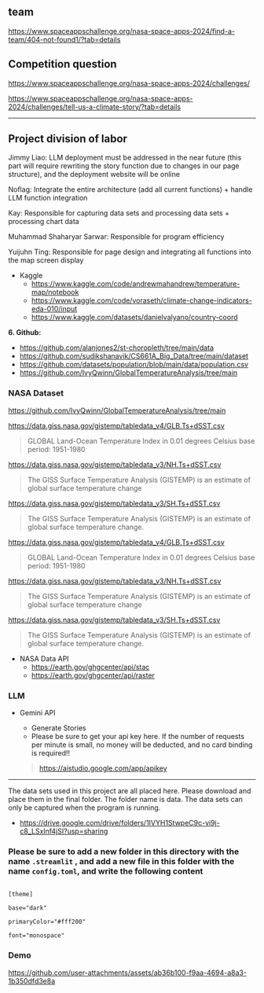 ## team

https://www.spaceappschallenge.org/nasa-space-apps-2024/find-a-team/404-not-found1/?tab=details

## Competition question

https://www.spaceappschallenge.org/nasa-space-apps-2024/challenges/

https://www.spaceappschallenge.org/nasa-space-apps-2024/challenges/tell-us-a-climate-story/?tab=details

---

## Project division of labor

Jimmy Liao: LLM deployment must be addressed in the near future (this part will require rewriting the story function due to changes in our page structure), and the deployment website will be online

Noflag: Integrate the entire architecture (add all current functions) + handle LLM function integration

Kay: Responsible for capturing data sets and processing data sets + processing chart data

Muhammad Shaharyar Sarwar: Responsible for program efficiency

Yuijuhn Ting: Responsible for page design and integrating all functions into the map screen display


+ Kaggle
    + https://www.kaggle.com/code/andrewmahandrew/temperature-map/notebook
    + https://www.kaggle.com/code/voraseth/climate-change-indicators-eda-010/input
    + https://www.kaggle.com/datasets/danielvalyano/country-coord


**6. Github:**
  + https://github.com/alanjones2/st-choropleth/tree/main/data
  + https://github.com/sudikshanavik/CS661A_Big_Data/tree/main/dataset
  + https://github.com/datasets/population/blob/main/data/population.csv
  + https://github.com/IvyQwinn/GlobalTemperatureAnalysis/tree/main
  
### NASA Dataset

https://github.com/IvyQwinn/GlobalTemperatureAnalysis/tree/main

https://data.giss.nasa.gov/gistemp/tabledata_v4/GLB.Ts+dSST.csv 

> GLOBAL Land-Ocean Temperature Index in 0.01 degrees Celsius   base period: 1951-1980

https://data.giss.nasa.gov/gistemp/tabledata_v3/NH.Ts+dSST.csv

> The GISS Surface Temperature Analysis (GISTEMP) is an estimate of global surface temperature change

https://data.giss.nasa.gov/gistemp/tabledata_v3/SH.Ts+dSST.csv

> The GISS Surface Temperature Analysis (GISTEMP) is an estimate of global surface temperature change.

https://data.giss.nasa.gov/gistemp/tabledata_v4/GLB.Ts+dSST.csv 

> GLOBAL Land-Ocean Temperature Index in 0.01 degrees Celsius   base period: 1951-1980

https://data.giss.nasa.gov/gistemp/tabledata_v3/NH.Ts+dSST.csv

> The GISS Surface Temperature Analysis (GISTEMP) is an estimate of global surface temperature change

https://data.giss.nasa.gov/gistemp/tabledata_v3/SH.Ts+dSST.csv

> The GISS Surface Temperature Analysis (GISTEMP) is an estimate of global surface temperature change.

+ NASA Data API
  + https://earth.gov/ghgcenter/api/stac
  + https://earth.gov/ghgcenter/api/raster

### LLM
+ Gemini API
  + Generate Stories
  + Please be sure to get your api key here. If the number of requests per minute is small, no money will be deducted, and no card binding is required!!

  > https://aistudio.google.com/app/apikey

---------------

The data sets used in this project are all placed here. Please download and place them in the final folder. The folder name is data. The data sets can only be captured when the program is running.

+ https://drive.google.com/drive/folders/1IVYH1StwpeC9c-vi9j-c8_LSxlnf4jSI?usp=sharing

### Please be sure to add a new folder in this directory with the name `.streamlit` , and add a new file in this folder with the name `config.toml`, and write the following content

```

[theme]

base="dark"

primaryColor="#fff200"

font="monospace"
```

### Demo

https://github.com/user-attachments/assets/ab36b100-f9aa-4694-a8a3-1b350dfd3e8a

